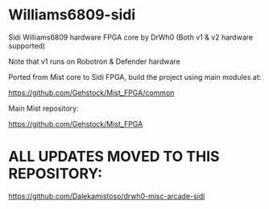 # Williams6809-sidi

Sidi  Williams6809 hardware FPGA core by DrWh0 (Both v1 & v2 hardware supported)

Note that v1 runs on Robotron & Defender hardware

Ported from Mist core to Sidi FPGA, build the project using main modules at:

https://github.com/Gehstock/Mist_FPGA/common

Main Mist repository:

https://github.com/Gehstock/Mist_FPGA


# ALL UPDATES MOVED TO THIS REPOSITORY: #
 https://github.com/Dalekamistoso/drwh0-misc-arcade-sidi
